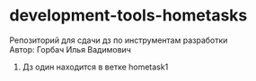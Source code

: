 # development-tools-hometasks
Репозиторий для сдачи дз по инструментам разработки\
Автор: Горбач Илья Вадимович
1. Дз один находится в ветке hometask1

